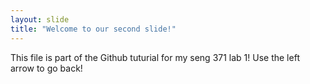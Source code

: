 ```yaml
---
layout: slide
title: "Welcome to our second slide!"
---
```

This file is part of the Github tuturial for my seng 371 lab 1! 
Use the left arrow to go back!
